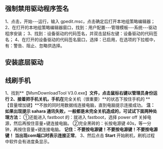 ## 强制禁用驱动程序签名

1、点击，开始---运行，输入 gpedit.msc，点击确定后打开本地组策略编辑器；
2、在打开的本地组策略编辑器窗口，找到：用户配置---管理模板---系统---驱动程序安装；
3、找到：设备驱动的代码签名，并双击鼠标左键：设备驱动的代码签名；
4、在打开的设备驱动的代码签名窗口，选择：已启用，在选项的下拉框中，有：警告、阻止、忽略供选择。

## 安装底层驱动

## 线刷手机

1、找到**【MsmDownloadTool V3.0.exe】**文件，点击鼠标右键以管理员身份运行
2、接着把手机关机，手机在**完全关机（很重要）**的状态下按住手机的 **【音量增加键】**不放的同时用数据线连接电脑，直到电脑提示连接成功。
**注：如果出现提示 sahara 通讯失败，一般都是未完全关机造成的，可试试下面两种处理方法：**
①还能进入 fastboot 的：就进入 fastboot，选择 power off 关掉电源，然后再按住音量+键连接电脑。
②完全黑砖的：长按电源键 40s，等一分钟，再按住音量+键连接电脑。
**记住：不要按电源键！不要按电源键！不要按电源键！**
**当出现com端口时表示连接正常**。
3、然后点击 **Start** 开始刷机，刷机过程中软件会有进度条显示。